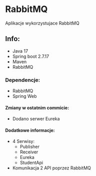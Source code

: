 # RabbitMQ 
Aplikacje wykorzystujace RabbitMQ 
## Info:
- Java 17
- Spring boot 2.7.17
- Maven
- RabbitMQ
### Dependencje:
- RabbitMQ
- Spring Web
#### Zmiany w ostatnim commicie:
- Dodano serwer Eureka
#### Dodatkowe informacje:
- 4 Serwisy:
  - Publisher
  - Receiver
  - Eureka
  - StudentApi
- Komunikacja 2 API poprzez RabbitMQ 